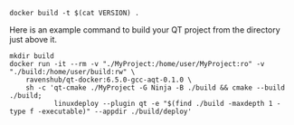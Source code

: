 `docker build -t $(cat VERSION) .`

Here is an example command to build your QT project from the directory just above it.

```
mkdir build
docker run -it --rm -v "./MyProject:/home/user/MyProject:ro" -v "./build:/home/user/build:rw" \
    ravenshub/qt-docker:6.5.0-gcc-aqt-0.1.0 \
    sh -c 'qt-cmake ./MyProject -G Ninja -B ./build && cmake --build ./build;
           linuxdeploy --plugin qt -e "$(find ./build -maxdepth 1 -type f -executable)" --appdir ./build/deploy'
```
